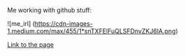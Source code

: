 Me working with github stuff:

![me_irl]
(https://cdn-images-1.medium.com/max/455/1*snTXFElFuQLSFDnvZKJ6IA.png)

[Link to the page](https://deci-ftw.github.io/)
